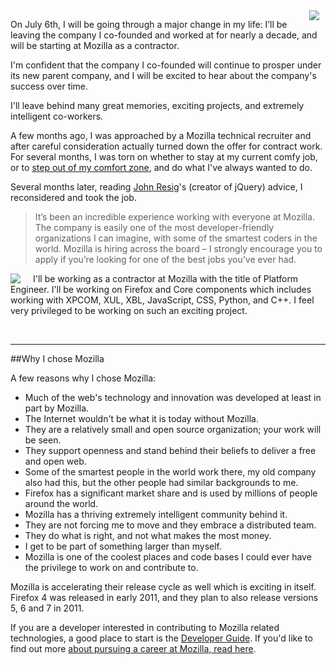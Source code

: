 <img src='/static/img/blogpost_118/mozilla-logo.png' style='float:right;padding-right:10px;'>

On July 6th, I will be going through a major change in my life: I’ll be leaving the company I co-founded and worked at for nearly a decade, and will be starting at Mozilla as a contractor.

I'm confident that the company I co-founded will continue to prosper under its new parent company, and I will be excited to hear about the company's success over time.

I'll leave behind many great memories, exciting projects, and extremely intelligent co-workers.

A few months ago, I was approached by a Mozilla technical recruiter and after careful consideration actually turned down the offer for contract work.  For several months, I was torn on whether to stay at my current comfy job, or to [step out of my comfort zone][2], and do what I've always wanted to do.

Several months later, reading [John Resig][3]'s (creator of jQuery) advice, I reconsidered and took the job.

> It’s been an incredible experience working with everyone at Mozilla.
> The company is easily one of the most developer-friendly organizations I can imagine, with some of the smartest coders in the world.
> Mozilla is hiring across the board – I strongly encourage you to apply if you’re looking for one of the best jobs you’ve ever had.

<img src='/static/img/blogpost_118/firefox-logo.png' style='float:left;padding-right:20px;'>

I'll be working as a contractor at Mozilla with the title of Platform Engineer.  I'll be working on Firefox and Core components which includes working with XPCOM, XUL, XBL, JavaScript, CSS, Python, and C++.  I feel very privileged to be working on such an exciting project.

<br>

---

##Why I chose Mozilla

A few reasons why I chose Mozilla:

- Much of the web's technology and innovation was developed at least in part by Mozilla.
- The Internet wouldn't be what it is today without Mozilla.
- They are a relatively small and open source organization; your work will be seen.
- They support openness and stand behind their beliefs to deliver a free and open web.
- Some of the smartest people in the world work there, my old company also had this, but the other people had similar backgrounds to me.
- Firefox has a significant market share and is used by millions of people around the world.
- Mozilla has a thriving extremely intelligent community behind it.
- They are not forcing me to move and they embrace a distributed team.
- They do what is right, and not what makes the most money.
- I get to be part of something larger than myself.
- Mozilla is one of the coolest places and code bases I could ever have the privilege to work on and contribute to.

Mozilla is accelerating their release cycle as well which is exciting in itself.  Firefox 4 was released in early 2011, and they plan to also release versions 5, 6 and 7 in 2011.

If you are a developer interested in contributing to Mozilla related technologies, a good place to start is the [Developer Guide][1].  If you'd like to find out more [about pursuing a career at Mozilla, read here][4].


[1]: https://developer.mozilla.org/En/Developer_Guide
[2]: http://joel.is/post/6211105959/what-are-you-doing-to-feel-uncomfortable
[3]: http://ejohn.org/
[4]: http://www.mozilla.com/en-US/about/careers.html

